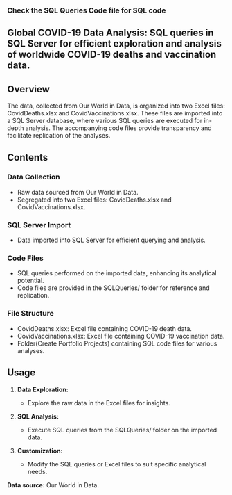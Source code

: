 
### Check the SQL Queries Code file for SQL code
## Global COVID-19 Data Analysis: SQL queries in SQL Server for efficient exploration and analysis of worldwide COVID-19 deaths and vaccination data.

## Overview

The data, collected from Our World in Data, is organized into two Excel files: CovidDeaths.xlsx and CovidVaccinations.xlsx. These files are imported into a SQL Server database, where various SQL queries are executed for in-depth analysis. The accompanying code files provide transparency and facilitate replication of the analyses.

## Contents

### Data Collection

- Raw data sourced from Our World in Data.
- Segregated into two Excel files: CovidDeaths.xlsx and CovidVaccinations.xlsx.

### SQL Server Import

- Data imported into SQL Server for efficient querying and analysis.

### Code Files

- SQL queries performed on the imported data, enhancing its analytical potential.
- Code files are provided in the SQLQueries/ folder for reference and replication.

### File Structure

- CovidDeaths.xlsx: Excel file containing COVID-19 death data.
- CovidVaccinations.xlsx: Excel file containing COVID-19 vaccination data.
- Folder(Create Portfolio Projects) containing SQL code files for various analyses.

## Usage

1. **Data Exploration:**
   - Explore the raw data in the Excel files for insights.

2. **SQL Analysis:**
   - Execute SQL queries from the SQLQueries/ folder on the imported data.

3. **Customization:**
   - Modify the SQL queries or Excel files to suit specific analytical needs.

**Data source:** Our World in Data.



